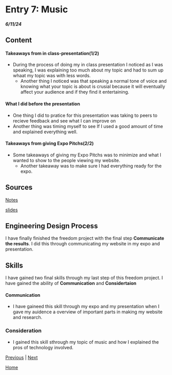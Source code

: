 # Entry 7: Music
##### 6/11/24

## Content

#### Takeaways from in class-presentation(1/2)
- During the process of doing my in class presentation I noticed as I was speaking, I was explaining too much about my topic and had to sum up whaat my topic was with less words.
    * Another thing I noticed was that speaking a normal tone of voice and knowing what your topic is about is crusial because it will eventually affect your audience and if they find it entertaining.

#### What I did before the presentation
* One thing I did to pratice for this presentation was taking to peers to recieve feedback and see what I can improve on
* Another thing was timing myself to see If I used a good amount of time and explained everything well.

#### Takeaways from giving  Expo Pitchs(2/2)
* Some takeaways of giving my Expo Pitchs was to minimize  and what I wanted to show to the people viewing my website.
    * Another takeaway was to make sure I had everything ready for the  expo.

## Sources
[Notes](https://docs.google.com/document/d/1aZj_ohpDmgSNzO51zIxO1Ms5xADkHpGYEl8pN_CStrQ/edit)

[slides](https://docs.google.com/presentation/d/100YzPpphXXasqVGTasQmehLkIX9fJdgoro-OmqC4mAY/edit#slide=id.p)

## Engineering Design Process
I have finally finished the freedom project with the final step **Communicate the results**. I did this through communicating my website in my expo and presentation.
## Skills
I have gained two final skills through my last step of this freedom project. I have gained the ability of **Communication** and **Considertaion**

#### Communication
*  I have gaineed this skill  through my expo and my presentation when I gave my auidence  a overview of  important parts in making my website and research.

### Consideration
* I gained this skill sthrough my topic of music and how I explained the pros of technology involved.




[Previous](entry06.md) | [Next](entry08.md)

[Home](../README.md)
